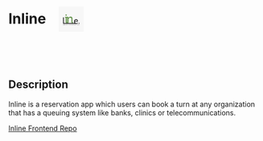 [comment]: <> (![Inline Logo][logo])

# Inline

<img src="https://raw.githubusercontent.com/Mgahed/inline-backend/master/public/images/logo/inline.jpg" width="50px" alt="Inline Logo" style="position: relative; left: 100px; top: -60px"/>


## Description
Inline is a reservation app which users can book a turn at any organization that has a queuing system like banks, clinics or telecommunications.

[Inline Frontend Repo](https://github.com/husseinhesham24/inline)

[logo]: https://raw.githubusercontent.com/Mgahed/inline-backend/master/public/images/logo/inline.jpg "Inline"
